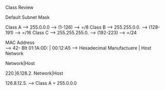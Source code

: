Class Review

Default Subnet Mask 

Class A --> 255.0.0.0 --> (1-126) --> =/8
Class B --> 255.255.0.0. --> (128-191) --> =/16
Class C --> 255.255.255.0. --> (192-223) --> =/24

MAC Address           
   --> 42- BIt                      01:1A:0D: | 00:12:A5
   --> Hexadecimal               Manufactuere | Host Network

Network|Host 

220.|6.128.2.
Network|Host 

126.8.12.5.
  --> Class A = 255.0.0.0
  
